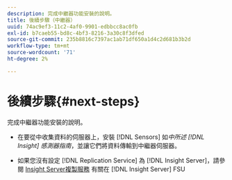 ```yaml
---
description: 完成中繼器功能安裝的說明。
title: 後續步驟（中繼器）
uuid: 74ac9ef3-11c2-4af0-9901-edbbcc8ac0fb
exl-id: b7caeb55-bd8c-4bf3-8216-3a30c8f3dfed
source-git-commit: 235b8816c7397ac1ab71df650a1d4c2d681b3b2d
workflow-type: tm+mt
source-wordcount: '71'
ht-degree: 2%

---
```


# 後續步驟{#next-steps}

完成中繼器功能安裝的說明。

* 在要從中收集資料的伺服器上，安裝 [!DNL Sensors] 如*中所述 [!DNL Insight] 感測器指南*，並讓它們將資料傳輸到中繼器伺服器。

* 如果您沒有設定 [!DNL Replication Service] 為 [!DNL Insight Server]，請參閱 [Insight Server複製服務](../../../../home/c-inst-svr/c-ins-svr-rep-svc/c-ins-svr-rep-svc.md#concept-926e654e80d943a0b6ac44a82a510d92) 有關在 [!DNL Insight Server] FSU
